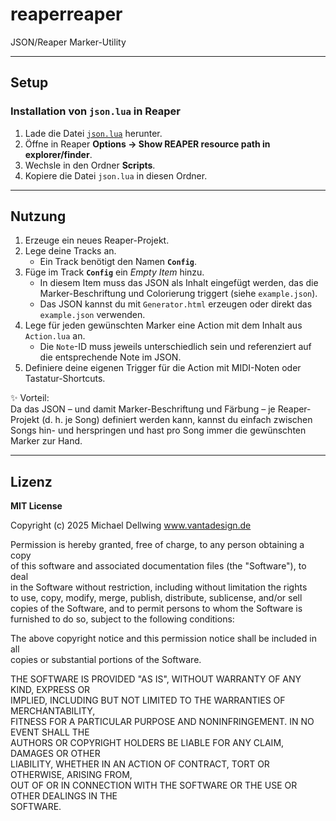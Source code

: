 # reaperreaper
JSON/Reaper Marker-Utility

---

## Setup

### Installation von `json.lua` in Reaper

1. Lade die Datei [`json.lua`](https://github.com/rxi/json.lua) herunter.
2. Öffne in Reaper **Options → Show REAPER resource path in explorer/finder**.
3. Wechsle in den Ordner **Scripts**.
4. Kopiere die Datei `json.lua` in diesen Ordner.

---

## Nutzung

1. Erzeuge ein neues Reaper-Projekt.
2. Lege deine Tracks an.  
   - Ein Track benötigt den Namen **`Config`**.
3. Füge im Track **`Config`** ein *Empty Item* hinzu.  
   - In diesem Item muss das JSON als Inhalt eingefügt werden, das die Marker-Beschriftung und Colorierung triggert (siehe `example.json`).
   - Das JSON kannst du mit `Generator.html` erzeugen oder direkt das `example.json` verwenden.
4. Lege für jeden gewünschten Marker eine Action mit dem Inhalt aus `Action.lua` an.  
   - Die `Note`-ID muss jeweils unterschiedlich sein und referenziert auf die entsprechende Note im JSON.
5. Definiere deine eigenen Trigger für die Action mit MIDI-Noten oder Tastatur-Shortcuts.

✨ Vorteil:  
Da das JSON – und damit Marker-Beschriftung und Färbung – je Reaper-Projekt (d. h. je Song) definiert werden kann, kannst du einfach zwischen Songs hin- und herspringen und hast pro Song immer die gewünschten Marker zur Hand.

---

## Lizenz

**MIT License**

Copyright (c) 2025 Michael Dellwing www.vantadesign.de


Permission is hereby granted, free of charge, to any person obtaining a copy  
of this software and associated documentation files (the "Software"), to deal  
in the Software without restriction, including without limitation the rights  
to use, copy, modify, merge, publish, distribute, sublicense, and/or sell  
copies of the Software, and to permit persons to whom the Software is  
furnished to do so, subject to the following conditions:

The above copyright notice and this permission notice shall be included in all  
copies or substantial portions of the Software.

THE SOFTWARE IS PROVIDED "AS IS", WITHOUT WARRANTY OF ANY KIND, EXPRESS OR  
IMPLIED, INCLUDING BUT NOT LIMITED TO THE WARRANTIES OF MERCHANTABILITY,  
FITNESS FOR A PARTICULAR PURPOSE AND NONINFRINGEMENT. IN NO EVENT SHALL THE  
AUTHORS OR COPYRIGHT HOLDERS BE LIABLE FOR ANY CLAIM, DAMAGES OR OTHER  
LIABILITY, WHETHER IN AN ACTION OF CONTRACT, TORT OR OTHERWISE, ARISING FROM,  
OUT OF OR IN CONNECTION WITH THE SOFTWARE OR THE USE OR OTHER DEALINGS IN THE  
SOFTWARE.

